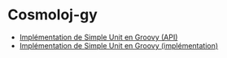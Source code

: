# Cosmoloj-gy

* [Implémentation de Simple Unit en Groovy (API)](unit-simple-api/)
* [Implémentation de Simple Unit en Groovy (implémentation)](unit-simple-impl/)

